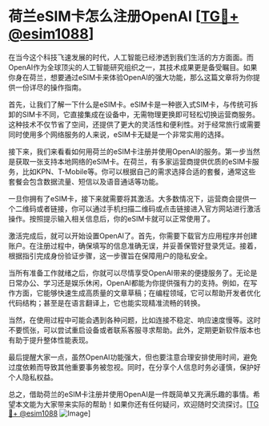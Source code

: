 # 荷兰eSIM卡怎么注册OpenAI [[TG💪+ @esim1088](https://t.me/s/esim1088)]

在当今这个科技飞速发展的时代，人工智能已经渗透到我们生活的方方面面。而OpenAI作为全球顶尖的人工智能研究组织之一，其技术成果更是备受瞩目。如果你身在荷兰，想要通过eSIM卡来体验OpenAI的强大功能，那么这篇文章将为你提供一份详尽的操作指南。

首先，让我们了解一下什么是eSIM卡。eSIM卡是一种嵌入式SIM卡，与传统可拆卸的SIM卡不同，它直接集成在设备中，无需物理更换即可轻松切换运营商服务。这种技术不仅节省了空间，还提供了更大的灵活性和便利性。对于经常旅行或需要同时使用多个网络服务的人来说，eSIM卡无疑是一个非常实用的选择。

接下来，我们来看看如何用荷兰的eSIM卡注册并使用OpenAI的服务。第一步当然是获取一张支持本地网络的eSIM卡。在荷兰，有多家运营商提供优质的eSIM卡服务，比如KPN、T-Mobile等。你可以根据自己的需求选择合适的套餐，通常这些套餐会包含数据流量、短信以及语音通话等功能。

一旦你拥有了eSIM卡，接下来就需要将其激活。大多数情况下，运营商会提供一个二维码或者链接，你可以通过手机扫描二维码或点击链接进入官方网站进行激活操作。按照提示输入相关信息后，你的eSIM卡就可以正常使用了。

激活完成后，就可以开始设置OpenAI了。首先，你需要下载官方应用程序并创建账户。在注册过程中，确保填写的信息准确无误，并妥善保管好登录凭证。接着，根据指引完成身份验证步骤，这一步骤旨在保障用户的隐私安全。

当所有准备工作就绪之后，你就可以尽情享受OpenAI带来的便捷服务了。无论是日常办公、学习还是娱乐休闲，OpenAI都能为你提供强有力的支持。例如，在写作方面，它能够快速生成高质量的文章草稿；在编程领域，它可以帮助开发者优化代码结构；甚至是在语言翻译上，它也能实现精准流畅的转换。

当然，在使用过程中可能会遇到各种问题，比如连接不稳定、响应速度慢等。这时不要慌张，可以尝试重启设备或者联系客服寻求帮助。此外，定期更新软件版本也有助于提升整体性能表现。

最后提醒大家一点，虽然OpenAI功能强大，但也要注意合理安排使用时间，避免过度依赖而导致其他重要事务被忽视。同时，在分享个人信息时务必谨慎，保护好个人隐私权益。

总之，借助荷兰的eSIM卡注册并使用OpenAI是一件既简单又充满乐趣的事情。希望本文能为大家带来实际的帮助！如果你还有任何疑问，欢迎随时交流探讨。[[TG💪+ @esim1088](https://t.me/s/esim1088) ![Image](https://i.postimg.cc/4NQfJmqS/Snipaste-2025-05-13-00-14-12.png)]